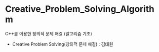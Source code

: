 # Creative_Problem_Solving_Algorithm

C++를 이용한 창의적 문제 해결 (알고리즘 기초)
- Creative Problem Solving(창의적 문제 해결) : 김태원
